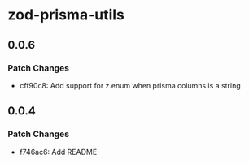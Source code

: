 # zod-prisma-utils

## 0.0.6

### Patch Changes

- cff90c8: Add support for z.enum when prisma columns is a string

## 0.0.4

### Patch Changes

- f746ac6: Add README
